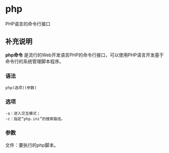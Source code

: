 # php

PHP语言的命令行接口

## 补充说明

**php命令** 是流行的Web开发语言PHP的命令行接口，可以使用PHP语言开发基于命令行的系统管理脚本程序。

### 语法

```text
php(选项)(参数)
```

### 选项

```text
-a：进入交互模式；
-c：指定“php.ini”的搜索路径。
```

### 参数

文件：要执行的php脚本。

